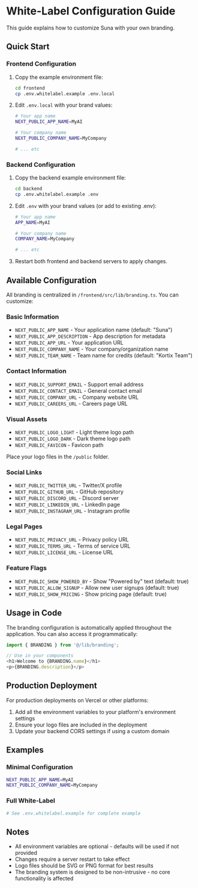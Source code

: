 # White-Label Configuration Guide

This guide explains how to customize Suna with your own branding.

## Quick Start

### Frontend Configuration

1. Copy the example environment file:
   ```bash
   cd frontend
   cp .env.whitelabel.example .env.local
   ```

2. Edit `.env.local` with your brand values:
   ```bash
   # Your app name
   NEXT_PUBLIC_APP_NAME=MyAI
   
   # Your company name
   NEXT_PUBLIC_COMPANY_NAME=MyCompany
   
   # ... etc
   ```

### Backend Configuration

1. Copy the backend example environment file:
   ```bash
   cd backend
   cp .env.whitelabel.example .env
   ```

2. Edit `.env` with your brand values (or add to existing .env):
   ```bash
   # Your app name
   APP_NAME=MyAI
   
   # Your company name
   COMPANY_NAME=MyCompany
   
   # ... etc
   ```

3. Restart both frontend and backend servers to apply changes.

## Available Configuration

All branding is centralized in `/frontend/src/lib/branding.ts`. You can customize:

### Basic Information
- `NEXT_PUBLIC_APP_NAME` - Your application name (default: "Suna")
- `NEXT_PUBLIC_APP_DESCRIPTION` - App description for metadata
- `NEXT_PUBLIC_APP_URL` - Your application URL
- `NEXT_PUBLIC_COMPANY_NAME` - Your company/organization name
- `NEXT_PUBLIC_TEAM_NAME` - Team name for credits (default: "Kortix Team")

### Contact Information
- `NEXT_PUBLIC_SUPPORT_EMAIL` - Support email address
- `NEXT_PUBLIC_CONTACT_EMAIL` - General contact email
- `NEXT_PUBLIC_COMPANY_URL` - Company website URL
- `NEXT_PUBLIC_CAREERS_URL` - Careers page URL

### Visual Assets
- `NEXT_PUBLIC_LOGO_LIGHT` - Light theme logo path
- `NEXT_PUBLIC_LOGO_DARK` - Dark theme logo path
- `NEXT_PUBLIC_FAVICON` - Favicon path

Place your logo files in the `/public` folder.

### Social Links
- `NEXT_PUBLIC_TWITTER_URL` - Twitter/X profile
- `NEXT_PUBLIC_GITHUB_URL` - GitHub repository
- `NEXT_PUBLIC_DISCORD_URL` - Discord server
- `NEXT_PUBLIC_LINKEDIN_URL` - LinkedIn page
- `NEXT_PUBLIC_INSTAGRAM_URL` - Instagram profile

### Legal Pages
- `NEXT_PUBLIC_PRIVACY_URL` - Privacy policy URL
- `NEXT_PUBLIC_TERMS_URL` - Terms of service URL
- `NEXT_PUBLIC_LICENSE_URL` - License URL

### Feature Flags
- `NEXT_PUBLIC_SHOW_POWERED_BY` - Show "Powered by" text (default: true)
- `NEXT_PUBLIC_ALLOW_SIGNUP` - Allow new user signups (default: true)
- `NEXT_PUBLIC_SHOW_PRICING` - Show pricing page (default: true)

## Usage in Code

The branding configuration is automatically applied throughout the application. You can also access it programmatically:

```typescript
import { BRANDING } from '@/lib/branding';

// Use in your components
<h1>Welcome to {BRANDING.name}</h1>
<p>{BRANDING.description}</p>
```

## Production Deployment

For production deployments on Vercel or other platforms:

1. Add all the environment variables to your platform's environment settings
2. Ensure your logo files are included in the deployment
3. Update your backend CORS settings if using a custom domain

## Examples

### Minimal Configuration
```bash
NEXT_PUBLIC_APP_NAME=MyAI
NEXT_PUBLIC_COMPANY_NAME=MyCompany
```

### Full White-Label
```bash
# See .env.whitelabel.example for complete example
```

## Notes

- All environment variables are optional - defaults will be used if not provided
- Changes require a server restart to take effect
- Logo files should be SVG or PNG format for best results
- The branding system is designed to be non-intrusive - no core functionality is affected